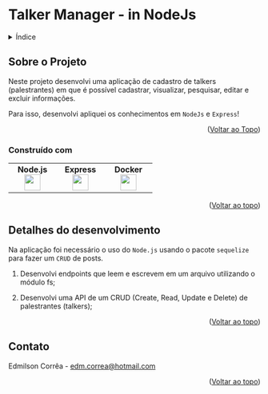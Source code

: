 # Talker Manager - in NodeJs
<a name="readme-top"></a>

<!-- TABLE OF CONTENTS -->
<details>
  <summary>Índice</summary>
  <ol>
    <li>
      <a href="#sobre-o-projeto">Sobre o Projeto</a>
      <ul>
        <li><a href="#construído-com">Construído com</a></li>
      </ul>
    </li>
    <li><a href="#uso">Detalhes do desenvolvimento</a></li>
    <li><a href="#contato">Contato</a></li>
  </ol>
</details>



<!-- ABOUT THE PROJECT -->
## Sobre o Projeto

<!-- [![Product Name Screen Shot][product-screenshot]](https://example.com) -->

Neste projeto desenvolvi uma aplicação de cadastro de talkers (palestrantes) em que é possível cadastrar, visualizar, pesquisar, editar e excluir informações.

Para isso, desenvolvi apliquei os conhecimentos em `NodeJs` e `Express`!


<p align="right">(<a href="#readme-top">Voltar ao Topo</a>)</p>



### Construído com

<!-- This section should list any major frameworks/libraries used to bootstrap your project. Leave any add-ons/plugins for the acknowledgements section. Here are a few examples. -->
 <table width="320px" align="center">
  <tbody>
    <tr valign="top">
       <td width="80px" align="center">
        <span><strong>Node.js</strong></span><br>
        <img height="32" src="https://cdn.iconscout.com/icon/free/png-256/node-js-1174925.png">
      </td>
     <td width="80px" align="center">
      <span><strong>Express</strong></span><br>
      <img height="32" src="https://user-images.githubusercontent.com/98132078/200321834-cc7ba953-4bb0-47f3-b0bb-f679cc7f6d80.png">
    </td>
    <td width="80px" align="center">
      <span><strong>Docker</strong></span><br>
      <img height="32" src="https://user-images.githubusercontent.com/98132078/200325516-24a48ef3-0baa-4dad-82a6-3891630b74aa.png">
    </td>
   </tr>
  </tbody>   
</table>   
 

<p align="right">(<a href="#readme-top">Voltar ao topo</a>)</p>


<!-- USAGE EXAMPLES -->
## Detalhes do desenvolvimento

Na aplicação foi necessário o uso do `Node.js` usando o pacote `sequelize` para fazer um `CRUD` de posts.

  1. Desenvolvi endpoints que leem e escrevem em um arquivo utilizando o módulo fs;

  2. Desenvolvi uma API de um CRUD (Create, Read, Update e Delete) de palestrantes (talkers);


<!-- _=For more examples, please refer to the [Documentation](https://example.com)_ -->

<p align="right">(<a href="#readme-top">Voltar ao topo</a>)</p>


<!-- CONTACT -->
## Contato

Edmilson Corrêa - edm.correa@hotmail.com

<p align="right">(<a href="#readme-top">Voltar ao topo</a>)</p>


